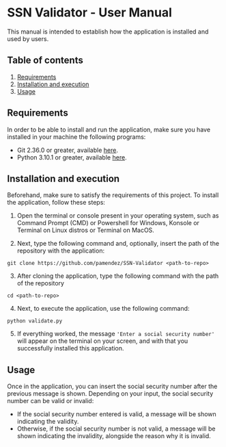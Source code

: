 # SSN Validator - User Manual
This manual is intended to establish how the application is installed and used by users. 

## Table of contents
1. [Requirements](#requirements)
2. [Installation and execution](#installation-and-execution)
3. [Usage](#usage)

## Requirements
In order to be able to install and run the application, make sure you have installed in your machine the following programs:

* Git 2.36.0 or greater, available [here](https://git-scm.com/downloads).
* Python 3.10.1 or greater, available [here](https://www.python.org/downloads/).

## Installation and execution
Beforehand, make sure to satisfy the requirements of this project. To install the application, follow these steps:

1. Open the terminal or console present in your operating system, such as Command Prompt (CMD) or Powershell for Windows, Konsole or Terminal on Linux distros or Terminal on MacOS.

2. Next, type the following command and, optionally, insert the path of the repository with the application:
``` 
git clone https://github.com/pamendez/SSN-Validator <path-to-repo>
```

3. After cloning the application, type the following command with the path of the repository
```
cd <path-to-repo>
```

4. Next, to execute the application, use the following command:
```
python validate.py
``` 

5. If everything worked, the message ```'Enter a social security number'``` will appear on the terminal on your screen, and with that you successfully installed this application.

## Usage
Once in the application, you can insert the social security number after the previous message is shown. Depending on your input, the social security number can be valid or invalid:

* If the social security number entered is valid, a message will be shown indicating the validity.
* Otherwise, if the social security number is not valid, a message will be shown indicating the invalidity, alongside the reason why it is invalid.